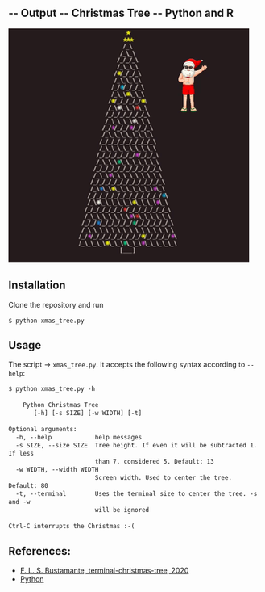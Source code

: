 ## -- Output -- Christmas Tree -- Python and R
![screen](hXmas.gif?raw=true "screen")

## Installation

Clone the repository and run

```
$ python xmas_tree.py
```

## Usage

The script -> `xmas_tree.py`. It accepts the following syntax according to `--help`:

```
$ python xmas_tree.py -h

    Python Christmas Tree
       [-h] [-s SIZE] [-w WIDTH] [-t]

Optional arguments:
  -h, --help            help messages
  -s SIZE, --size SIZE  Tree height. If even it will be subtracted 1. If less
                        than 7, considered 5. Default: 13
  -w WIDTH, --width WIDTH
                        Screen width. Used to center the tree. Default: 80
  -t, --terminal        Uses the terminal size to center the tree. -s and -w
                        will be ignored

Ctrl-C interrupts the Christmas :-(
```

## References:
* [F. L. S. Bustamante, terminal-christmas-tree, 2020](https://github.com/chicolucio/terminal-christmas-tree)
* [Python](https://www.python.org/doc/)
